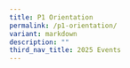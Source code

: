 ```yaml
---
title: P1 Orientation
permalink: /p1-orientation/
variant: markdown
description: ""
third_nav_title: 2025 Events
---
```

